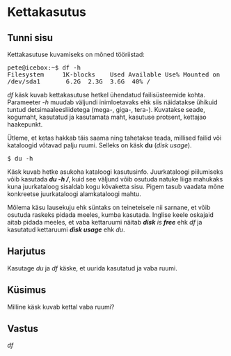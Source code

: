 ﻿# Kettakasutus

## Tunni sisu

Kettakasutuse kuvamiseks on mõned tööriistad:

<pre>
pete@icebox:~$ df -h
Filesystem     1K-blocks    Used Available Use% Mounted on
/dev/sda1       6.2G  2.3G  3.6G  40% /
</pre>

*df* käsk kuvab kettakasutuse hetkel ühendatud failisüsteemide kohta. Parameeter *-h* muudab väljundi inimloetavaks ehk siis näidatakse ühikuid tuntud detsimaaleesliidetega (mega-, giga-, tera-). Kuvatakse seade, kogumaht, kasutatud ja kasutamata maht, kasutuse protsent, kettajao haakepunkt.

Ütleme, et ketas hakkab täis saama ning tahetakse teada, millised failid või kataloogid võtavad palju ruumi. Selleks on käsk <b>du</b> (*disk usage*).

<pre>$ du -h</pre>

Käsk kuvab hetke asukoha kataloogi kasutusinfo. Juurkataloogi piilumiseks võib kasutada *<b>du -h /</b>*, kuid see väljund võib osutuda natuke liiga mahukaks kuna juurkataloog sisaldab kogu kõvaketta sisu. Pigem tasub vaadata mõne konkreetse juurkataloogi alamkataloogi mahtu.

Mõlema käsu lausekuju ehk süntaks on teineteisele nii sarnane, et võib osutuda raskeks pidada meeles, kumba kasutada. Inglise keele oskajaid aitab pidada meeles, et vaba kettaruumi näitab *<b>disk</b> is <b>free</b>* ehk *df* ja kasutatud kettaruumi *<b>disk usage</b>* ehk *du*.  

## Harjutus

Kasutage *du* ja *df* käske, et uurida kasutatud ja vaba ruumi.

## Küsimus

Milline käsk kuvab kettal vaba ruumi?

## Vastus

*df*
